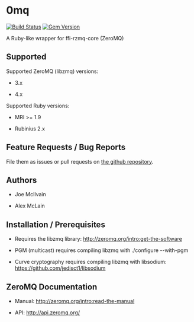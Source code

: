 # 0mq

[![Build Status](https://travis-ci.org/jemc/0mq.png)](https://travis-ci.org/jemc/0mq)
[![Gem Version](https://badge.fury.io/rb/0mq.png)](http://badge.fury.io/rb/0mq)

A Ruby-like wrapper for ffi-rzmq-core (ZeroMQ)

## Supported

Supported ZeroMQ (libzmq) versions:

- 3.x

- 4.x

Supported Ruby versions:

- MRI >= 1.9

- Rubinius 2.x

## Feature Requests / Bug Reports

File them as issues or pull requests on [the github repository](https://github.com/jemc/0mq).

## Authors

- Joe McIlvain

- Alex McLain

## Installation / Prerequisites

- Requires the libzmq library: http://zeromq.org/intro:get-the-software

- PGM (multicast) requires compiling libzmq with ./configure --with-pgm

- Curve cryptography requires compiling libzmq with libsodium:
	https://github.com/jedisct1/libsodium
	
## ZeroMQ Documentation

- Manual: http://zeromq.org/intro:read-the-manual

- API: http://api.zeromq.org/